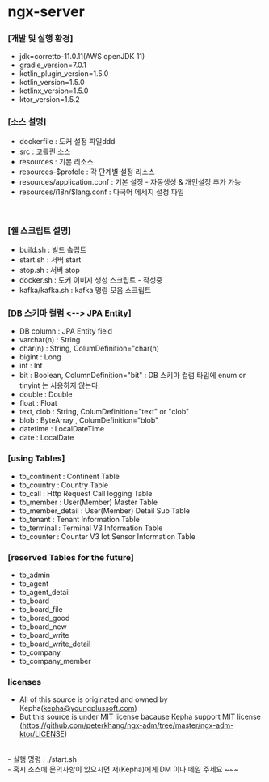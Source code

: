 # ngx-server

### [개발 및 실행 환경]

- jdk=corretto-11.0.11(AWS openJDK 11)
- gradle_version=7.0.1
- kotlin_plugin_version=1.5.0
- kotlin_version=1.5.0
- kotlinx_version=1.5.0
- ktor_version=1.5.2

### [소스 설명]

- dockerfile : 도커 설정 파일ddd
- src : 코틀린 소스
- resources : 기본 리소스
- resources-$profole : 각 단계별 설정 리소스
- resources/application.conf : 기본 설정 - 자동생성 & 개인설정 추가 가능
- resources/i18n/$lang.conf : 다국어 메세지 설정 파일

<br/>

### [쉘 스크립트 설명]

- build.sh : 빌드 슼립트
- start.sh : 서버 start
- stop.sh : 서버 stop
- docker.sh : 도커 이미지 생성 스크립트 - 작성중
- kafka/kafka.sh : kafka 명령 모음 스크립트

### [DB 스키마 컬럼 <--> JPA Entity]

- DB column : JPA Entity field
- varchar(n) : String
- char(n) : String, ColumDefinition="char(n)
- bigint : Long
- int : Int
- bit : Boolean, ColumnDefinition="bit" : DB 스키마 컬럼 타입에 enum or tinyint 는 사용하지 않는다.
- double : Double
- float : Float
- text, clob : String, ColumDefinition="text" or "clob"
- blob : ByteArray , ColumDefinition="blob"
- datetime : LocalDateTime
- date : LocalDate

### [using Tables]

- tb_continent : Continent Table
- tb_country : Country Table
- tb_call : Http Request Call logging Table
- tb_member : User(Member) Master Table
- tb_member_detail : User(Member) Detail Sub Table
- tb_tenant : Tenant Information Table
- tb_terminal : Terminal V3 Information Table
- tb_counter : Counter V3 Iot Sensor Information Table

### [reserved Tables for the future]

- tb_admin
- tb_agent
- tb_agent_detail
- tb_board
- tb_board_file
- tb_borad_good
- tb_board_new
- tb_board_write
- tb_board_write_detail
- tb_company
- tb_company_member

### licenses

- All of this source is originated and owned by Kepha(kepha@youngplussoft.com)
- But this source is under MIT license bacause Kepha support MIT license (https://github.com/peterkhang/ngx-adm/tree/master/ngx-adm-ktor/LICENSE)

<br/>
-  실행 명령 :  ./start.sh

<br/>
-  혹시 소스에 문의사항이 있으시면 저(Kepha)에게 DM  이나 메일 주세요 ~~~
